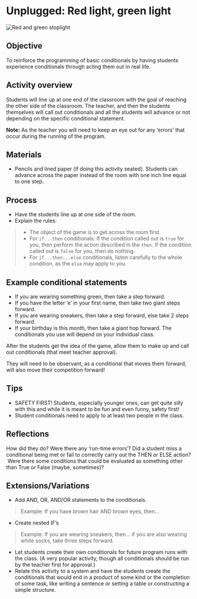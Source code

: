 # Unplugged: Red light, green light

![Red and green stoplight](/static/courses/csintro/conditionals/traffic-light.png)

## Objective
To reinforce the programming of basic conditionals by having students experience conditionals through acting them out in real life.

## Activity overview
Students will line up at one end of the classroom with the goal of reaching the other side of the classroom. The teacher, and then the students themselves will call out conditionals and all the students will advance or not depending on the specific conditional statement.

**Note:** As the teacher you will need to keep an eye out for any ‘errors’ that occur during the running of the program.

## Materials
* Pencils and lined paper (if doing this activity seated). Students can advance across the paper instead of the room with one inch line equal to one step.

## Process

* Have the students line up at one side of the room.
* Explain the rules:
>* The object of the game is to get across the room first.
>* For `if...then` conditionals:  If the condition called out is `true` for you, then perform the action described in the `then`. If the condition called out is `false` for you, then do nothing.
>* For `if...then...else` conditionals, listen carefully to the whole condition, as the `else` may apply to you.
	
## Example conditional statements

* If you are wearing something green, then take a step forward.
* If you have the letter ‘e’ in your first name, then take two giant steps forward.
* If you are wearing sneakers, then take a step forward, else take 2 steps forward.
* If your birthday is this month, then take a giant hop forward.
The conditionals you use will depend on your individual class.

After the students get the idea of the game, allow them to make up and call out conditionals (that meet teacher approval).

They will need to be observant, as a conditional that moves them forward, will also move their competition forward!

## Tips
* SAFETY FIRST! Students, especially younger ones, can get quite silly with this and while it is meant to be fun and even funny, safety first!
* Student conditionals need to apply to at least two people in the class.

## Reflections
How did they do?  Were there any ‘run-time errors’? Did a student miss a conditional being met or fail to correctly carry out the THEN or ELSE action?  Were there some conditions that could be evaluated as something other than True or False (maybe, sometimes)?

## Extensions/Variations 
* Add AND, OR, AND/OR statements to the conditionals.
>Example: If you have brown hair AND brown eyes, then...
* Create nested IF’s
>Example: If you are wearing sneakers, then... if you are also wearing white socks, take three steps forward.
* Let students create their own conditionals for future program runs with the class. (A very popular activity, though all conditionals should be run by the teacher first for approval.)
* Relate this activity to a system and have the students create the conditionals that would end in a product of some kind or the completion of some task, like writing a sentence or setting a table or constructing a simple structure.

